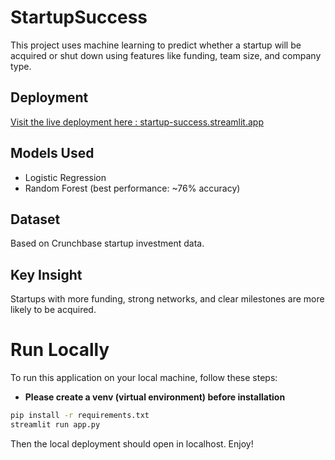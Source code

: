 # StartupSuccess

This project uses machine learning to predict whether a startup will be acquired or shut down using features like funding, team size, and company type.

## Deployment
[Visit the live deployment here : startup-success.streamlit.app](https://startup-success.streamlit.app)

## Models Used
- Logistic Regression
- Random Forest (best performance: ~76% accuracy)

## Dataset
Based on Crunchbase startup investment data.

## Key Insight
Startups with more funding, strong networks, and clear milestones are more likely to be acquired.


# Run Locally

To run this application on your local machine, follow these steps:
- **Please create a venv (virtual environment) before installation**

```bash
pip install -r requirements.txt
streamlit run app.py
```

Then the local deployment should open in localhost. Enjoy!